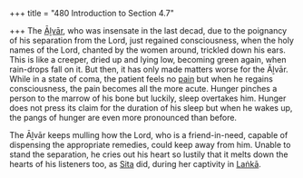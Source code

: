 +++
title = "480 Introduction to Section 4.7"

+++
The [Āḻvār](/definition/aḻvar#vaishnavism "show Āḻvār definitions"), who was insensate in the last decad, due to the poignancy of his separation from the Lord, just regained consciousness, when the holy names of the Lord, chanted by the women around, trickled down his ears. This is like a creeper, dried up and lying low, becoming green again, when rain-drops fall on it. But then, it has only made matters worse for the Āḻvār. While in a state of coma, the patient feels no [pain](/definition/pain#history "show pain definitions") but when he regains consciousness, the pain becomes all the more acute. Hunger pinches a person to the marrow of his bone but luckily, sleep overtakes him. Hunger does not press its claim for the duration of his sleep but when he wakes up, the pangs of hunger are even more pronounced than before.

The Āḻvār keeps mulling how the Lord, who is a friend-in-need, capable of dispensing the appropriate remedies, could keep away from him. Unable to stand the separation, he cries out his heart so lustily that it melts down the hearts of his listeners too, as [Sita](/definition/sita#vaishnavism "show Sita definitions") did, during her captivity in [Laṅkā](/definition/lanka#vaishnavism "show Laṅkā definitions").


